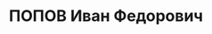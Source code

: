 ---
title: ПОПОВ Иван Федорович
description: "Род. в 1899, Куйбышевский кр., Нижне-Ломовский р-н, дер. Норломовка,\
  \ русский, обр.: высшее. Проживал: Южно-Казахстанская обл. (Чимкентская), Туркестанский\
  \ р-н, поселок Хантаги. Начальник, Ачисай рудник. \n  Арестован Туркестанский РО\
  \ НКВД по ЮКО. 27.05.1937. Обв. по ст. 58-7, 58-11 УК РСФСР. Приговор: Особое совещание\
  \ при НКВД СССР, 03.09.1941 – 8 лет ИТЛ. \n  Реабилитирован военным трибуналом ТуркВО\
  \ 14.10.1955 за отсутствием состава преступления"
---